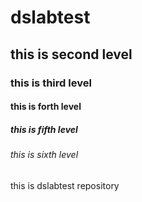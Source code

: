 # dslabtest

## this is second level 

### this is third level 

#### this is forth level 

##### this is fifth level

###### this is sixth level 
this is dslabtest repository 
